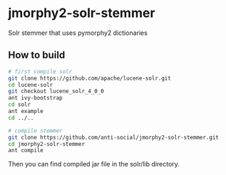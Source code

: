 jmorphy2-solr-stemmer
=====================

Solr stemmer that uses pymorphy2 dictionaries

How to build
------------

```sh
# first compile solr
git clone https://github.com/apache/lucene-solr.git
cd lucene-solr
git checkout lucene_solr_4_0_0
ant ivy-bootstrap
cd solr
ant example
cd ../..

# compile stemmer
git clone https://github.com/anti-social/jmorphy2-solr-stemmer.git
cd jmorphy2-solr-stemmer
ant compile
```

Then you can find compiled jar file in the solr/lib directory.
